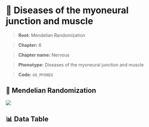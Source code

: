 # 🧪 Diseases of the myoneural junction and muscle

> **Root:** Mendelian Randomization

> **Chapter:** 6  

> **Chapter name:** Nervous

> **Phenotype:** Diseases of the myoneural junction and muscle  

> **Code:** `G6_MYONEU`

## 🧬 Mendelian Randomization  

<img src="/MR/Figures/Forward/G6_MYONEU.png"/>

## 📊 Data Table

<CsvTableMRF src="/MR/Data/Forward/G6_MYONEU.csv"/>
